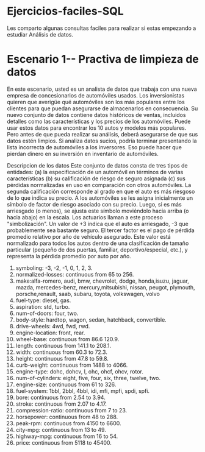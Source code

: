 # Ejercicios-faciles-SQL

Les comparto algunas consultas faciles para realizar si estas empezando a estudiar Análisis de datos. 

# Escenario 1-- Practiva de limpieza de datos
En este escenario, usted es un analista de datos que trabaja con una nueva empresa de concesionarios de automóviles usados. Los inversionistas quieren que averigüe qué automóviles son los más populares entre los clientes para que puedan asegurarse de almacenarlos en consecuencia.
Su nuevo conjunto de datos contiene datos históricos de ventas, incluidos detalles como las características y los precios de los automóviles. 
Puede usar estos datos para encontrar los 10 autos y modelos más populares. Pero antes de que pueda realizar su análisis, deberá asegurarse de que sus datos estén limpios. 
Si analiza datos sucios, podría terminar presentando la lista incorrecta de automóviles a los inversores. 
Eso puede hacer que pierdan dinero en su inversión en inventario de automóviles.

Descripcion de los datos 
Este conjunto de datos consta de tres tipos de entidades: 
(a) la especificación de un automóvil en términos de varias características
(b) su calificación de riesgo de seguro asignada
(c) sus pérdidas normalizadas en uso en comparación con otros automóviles.
La segunda calificación corresponde al grado en que el auto es más riesgoso de lo que indica su precio. A los automóviles se les asigna inicialmente un símbolo de factor de riesgo asociado con su precio. Luego, si es más arriesgado (o menos), se ajusta este símbolo moviéndolo hacia arriba (o hacia abajo) en la escala. Los actuarios llaman a este proceso "simbolización". Un valor de +3 indica que el auto es arriesgado, -3 que probablemente sea bastante seguro.
El tercer factor es el pago de pérdida promedio relativo por año de vehículo asegurado. Este valor está normalizado para todos los autos dentro de una clasificación de tamaño particular (pequeño de dos puertas, familiar, deportivo/especial, etc.), y representa la pérdida promedio por auto por año.

1. symboling: -3, -2, -1, 0, 1, 2, 3.
2. normalized-losses: continuous from 65 to 256.
3. make:alfa-romero, audi, bmw, chevrolet, dodge, honda,isuzu, jaguar, mazda, mercedes-benz, mercury,mitsubishi, nissan, peugot, plymouth, porsche,renault, saab, subaru, toyota, volkswagen, volvo
4. fuel-type: diesel, gas.
5. aspiration: std, turbo.
6. num-of-doors: four, two.
7. body-style: hardtop, wagon, sedan, hatchback, convertible.
8. drive-wheels: 4wd, fwd, rwd.
9. engine-location: front, rear.
10. wheel-base: continuous from 86.6 120.9.
11. length: continuous from 141.1 to 208.1.
12. width: continuous from 60.3 to 72.3.
13. height: continuous from 47.8 to 59.8.
14. curb-weight: continuous from 1488 to 4066.
15. engine-type: dohc, dohcv, l, ohc, ohcf, ohcv, rotor.
16. num-of-cylinders: eight, five, four, six, three, twelve, two.
17. engine-size: continuous from 61 to 326.
18. fuel-system: 1bbl, 2bbl, 4bbl, idi, mfi, mpfi, spdi, spfi.
19. bore: continuous from 2.54 to 3.94.
20. stroke: continuous from 2.07 to 4.17.
21. compression-ratio: continuous from 7 to 23.
22. horsepower: continuous from 48 to 288.
23. peak-rpm: continuous from 4150 to 6600.
24. city-mpg: continuous from 13 to 49.
25. highway-mpg: continuous from 16 to 54.
26. price: continuous from 5118 to 45400.


  
  
